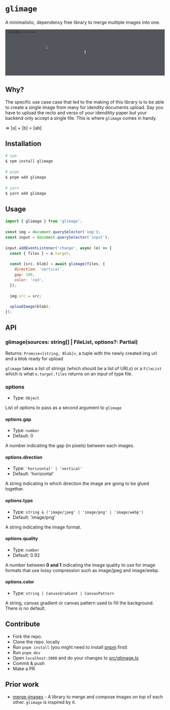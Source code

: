 # `glimage`

A minimalistic, dependency free library to merge multiple images into one.

<img src=".github/demo.gif">

## Why?

The specific use case case that led to the making of this library is to be able to create a single image from many for idendity documents upload.
Say you have to upload the recto and verso of your idenditity paper but your backend only accept a single file. This is where `glimage` comes in handy.

=> [a] + [b] = [ab]

## Installation

```bash
# npm
$ npm install glimage

# pnpm
$ pnpm add glimage

# yarn
$ yarn add glimage
```

## Usage

```js
import { glimage } from 'glimage';

const img = document.querySelector('img');
const input = document.querySelector('input');

input.addEventListener('change', async (e) => {
  const { files } = e.target;

  const [src, blob] = await glimage(files, {
    direction: 'vertical',
    gap: 100,
    color: 'red',
  });

  img.src = src;

  uploadImage(blob);
});
```

## API

### glimage(sources: string[] | FileList, options?: Partial<Options>)

Returns: `Promise<[string, Blob]>`, a tuple with the newly created img url and a blob ready for upload

`glimage` takes a list of strings (which should be a list of URLs) or a `FileList` which is what `e.target.files` returns on an input of type file.

### options

- Type: `Object`

List of options to pass as a second argument to `glimage`

#### options.gap

- Type: `number`
- Default: 0

A number indicating the gap (in pixels) between each images.

#### options.direction

- Type: `'horizontal' | 'vertical'`
- Default: 'horizontal'

A string indicating in which direction the image are going to be glued together.

#### options.type

- Type: `string & ('image/jpeg' | 'image/png' | 'image/webp')`
- Default: 'image/png'

A string indicating the image format.

#### options.quality

- Type: `number`
- Default: 0.92

A number between **0 and 1** indicating the image quality to use for image formats that use lossy compression such as image/jpeg and image/webp.

#### options.color

- Type: `string | CanvasGradient | CanvasPattern`

A string, canvas gradient or canvas pattern used to fill the background.
There is no default.

## Contribute

- Fork the repo.
- Clone the repo. locally
- Run `pnpm install` (you might need to install [pnpm](https://pnpm.js.org/) first)
- Run `pnpm dev`
- Open `localhost:3000` and do your changes to [src/glimage.ts](./src/index.ts)
- Commit & push
- Make a PR

## Prior work

- [merge-images](https://github.com/lukechilds/merge-images) - A library to merge and compose images on top of each other. `glimage` is inspired by it.
